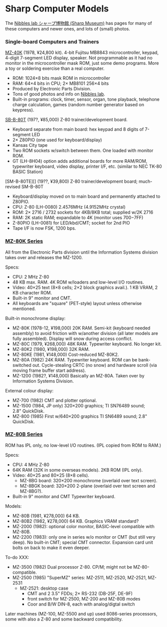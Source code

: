 Sharp Computer Models
=====================

The [Nibbles lab シャープ博物館 (Sharp Museum)][nib] has pages for many of
these computers and newer ones, and lots of (small) photos.

### Single-board Computers and Trainers

[MZ-40K][] (1978, ¥24,800 kit). 4-bit Fujitsu MB8843 microcontroller, keypad,
4-digit 7-segment LED display, speaker. Not programmable as it had no monitor
in the microcontroller mask ROM, just some demo programs. More a toy or
soldering exercise than a real computer.
- ROM: 1024×8 bits mask ROM in microcontroller
- RAM: 64×4 bits in CPU; 2× MB8101 256×4 bits
- Produced by Electronic Parts Division.
- Tons of good photos and info on [Nibbles lab][rpc-mz40k].
- Built-in programs: clock, timer, sensor, organ, tone playback, telephone
  charge calculation, games (random number generator based on keypress).

[SB-B-80T][] (197?, ¥85,000) Z-80 trainer/development board.
- Keyboard separate from main board: hex keypad and 8 digits of 7-segment LED
- 2× Z80PIO (one used for keyboard/display)
- Kansas City tape
- Two ROM sockets w/switch between them. One loaded with monitor ROM.
- GT (LH-8H04) option adds additional boards for more RAM/ROM, typewriter
  keyboard, video display, printer I/F, etc. (similar to NEC TK-80 BASIC
  Station)

[SM-B-80TE][] (19??, ¥39,800) Z-80 trainer/development board; much-revised
SM-B-80T
- Keyboard/display moved on to main board and permanently attached to Z80PIO.
- CPU: Z-80 (LH-0080) 2.4576MHz (4.9152MHz crystal)
- ROM: 2× 2716 / 2732 sockets for 4KB/8KB total; supplied w/2K 2716
- RAM: 2K static RAM; expandable to 4K (monitor uses $700-$7FF)
- Z-80PIO (LH-0081) for LED/kbd/CMT; socket for 2nd PIO
- Tape I/F is now FSK, 1200 bps.

### [MZ-80K Series]

All from the Electronic Parts division until the Information Systems division
takes over and releases the MZ-1200.

Specs:
- CPU: 2 MHz Z-80
- 48 KB max. RAM. 4K ROM w/loaders and low-level I/O routines.
- Video: 40×25 text (8×8 cells; 2×2 block graphics avail.).
  1 KB VRAM, 2 KB character ROM.
- Built-in 9" monitor and CMT.
- All keyboards are "square" (PET-style) layout unless otherwise mentioned.

Built-in monochrome display:
- MZ-80K (1978-12, ¥198,000) 20K RAM. Semi-kit (keyboard needed assembly) to
  avoid friction with w/another division (all later models are fully
  assembled). Display will snow during access conflict.
- MZ-80C (1979, ¥268,000) 48K RAM. Typewriter keyboard. No longer kit.
- MZ-80K2 (1980, ¥198,000) 32K RAM.
- MZ-80KE (1981, ¥148,000) Cost-reduced MZ-80K2.
- MZ-80A (1982) 24K RAM. Typewriter keyboard. ROM can be bank-switched out.
  Cycle-stealing CRTC (no snow) and hardware scroll (via moving frame buffer
  start address).
- MZ-1200 (1982?, ¥148,000) Basically an MZ-80A. Taken over by Information
  Systems Division.

External colour display:
- MZ-700 (1982) CMT and plotter optional.
- MZ-1500 (1984, JP only) 320×200 graphics; TI SN76489 sound; 2.8" QuickDisk.
- MZ-800 (1985) First w/640×200 graphics TI SN6489 sound; 2.8" QuickDisk.

### [MZ-80B Series]

ROM has IPL only, no low-level I/O routines. (IPL copied from ROM to RAM.)

Specs:
- CPU: 4 MHz Z-80
- 64K RAM (32K in some overseas models). 2KB ROM (IPL only).
- Video: 40×25 and 80×25 (8×8 cells).
  - MZ-8BG board: 320×200 monochrome (overlaid over text screen).
  - MZ-8BGK board: 320×200 2-plane (overlaid over text screen and MZ-8BG?).
- Built-in 9" monitor and CMT
Typewriter keyboard.

Models:
- MZ-80B (1981, ¥278,000) 64 KB.
- MZ-80B2 (1982, ¥278,000) 64 KB. Graphics VRAM standard?
- MZ-2000 (1982): optional color monitor, BASIC-level compatible with MZ-80B.
- MZ-2200 (1983): only one in series w/o monitor or CMT (but still very deep).
  No built-in CMT; special CMT connector. Expansion card unit bolts on back
  to make it even deeper.

To-do XXX:
- MZ-3500 (1982) Dual processor Z-80. CP/M; might not be MZ-80-compatible.
- MZ-2500 (1985) "SuperMZ" series: MZ-2511, MZ-2520, MZ-2521, MZ-2531
  - MZ-2521: desktop case
    - CMT and 2 3.5" FDDs; 2× RS-232 (DB-25F, DE-9F)
    - front switch for MZ-2500, MZ-200 and MZ-80B modes
    - Coor and B/W DIN-8, each with analog/digtal switch


Later machines (MZ-100, MZ-5500 and up) used 8086-series processors, some with
also a Z-80 and some backward compatibility.



<!-------------------------------------------------------------------->
[MZ-40K]: https://ja.wikipedia.org/wiki/MZ-40K
[MZ-80B Series]: https://ja.wikipedia.org/wiki/MZ-80#MZ-80B
[MZ-80K Series]: https://ja.wikipedia.org/wiki/MZ-80#MZ-80K系機種
[SB-B-80TE]: http://retropc.net/ohishi/museum/80te.htm
[SB-B-80T]: http://retropc.net/ohishi/museum/80t.htm
[nib]: http://retropc.net/ohishi/museum/index.htm
[rpc-mz40k]: http://retropc.net/ohishi/museum/mz40k.htm
